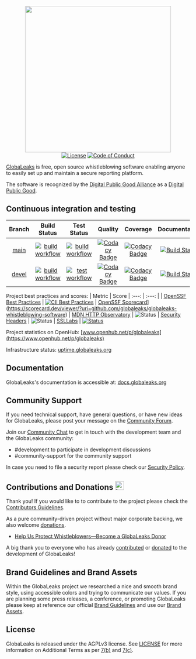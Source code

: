 <div align="center">
 <a href="https://www.globaleaks.org"><img src="https://raw.githubusercontent.com/globaleaks/globaleaks-whistleblowing-software/main/brand/assets/globaleaks-logo-color.png" width="400"></a>
</div>

<div align="center">
  <a href="https://github.com/globaleaks/globaleaks-whistleblowing-software/blob/main/LICENSE"><img src="https://img.shields.io/badge/license-AGPLv3%2B-green" alt="License"></a> <a href="https://github.com/globaleaks/globaleaks-whistleblowing-software/blob/main/CODE_OF_CONDUCT.md"><img src="https://img.shields.io/badge/Contributor%20Covenant-v2.1%20adopted-ff69b4.svg" alt="Code of Conduct"></a>
</div>

[GlobaLeaks](https://www.globaleaks.org/) is free, open source whistleblowing software enabling anyone to easily set up and maintain a secure reporting platform.

The software is recognized by the [Digital Public Good Alliance](https://digitalpublicgoods.net) as a [Digital Public Good](https://app.digitalpublicgoods.net/a/11113).

## Continuous integration and testing
| Branch | Build Status | Test Status | Quality | Coverage | Documentation
| :---: | :---: | :---: | :---: | :---: | :---: |
| [main](https://github.com/globaleaks/globaleaks-whistleblowing-software/tree/main) | [![build workflow](https://github.com/globaleaks/globaleaks-whistleblowing-software/actions/workflows/build.yml/badge.svg?branch=main)](https://github.com/globaleaks/globaleaks-whistleblowing-software/actions/workflows/build.yml?query=branch%3Amain) | [![build workflow](https://github.com/globaleaks/globaleaks-whistleblowing-software/actions/workflows/test.yml/badge.svg?branch=main)](https://github.com/globaleaks/globaleaks-whistleblowing-software/actions/workflows/test.yml?query=branch%3Amain) | [![Codacy Badge](https://app.codacy.com/project/badge/Grade/c09f1ec9607f4546924d19798a98dd7d?branch=main)](https://app.codacy.com/gh/globaleaks/globaleaks-whistleblowing-software/dashboard) | [![Codacy Badge](https://app.codacy.com/project/badge/Coverage/c09f1ec9607f4546924d19798a98dd7d?branch=main)](https://app.codacy.com/gh/globaleaks/globaleaks-whistleblowing-software/dashboard) | [![Build Status](https://readthedocs.org/projects/globaleaks/badge/?version=main&style=flat)](https://docs.globaleaks.org/en/main/)
| [devel](https://github.com/globaleaks/globaleaks-whistleblowing-software/tree/devel) | [![build workflow](https://github.com/globaleaks/globaleaks-whistleblowing-software/actions/workflows/build.yml/badge.svg?branch=devel)](https://github.com/globaleaks/globaleaks-whistleblowing-software/actions/workflows/build.yml?query=branch%3Adevel) | [![test workflow](https://github.com/globaleaks/globaleaks-whistleblowing-software/actions/workflows/test.yml/badge.svg?branch=devel)](https://github.com/globaleaks/globaleaks-whistleblowing-software/actions/workflows/test.yml?query=branch%3Adevel) | [![Codacy Badge](https://app.codacy.com/project/badge/Grade/c09f1ec9607f4546924d19798a98dd7d?branch=devel)](https://app.codacy.com/gh/globaleaks/globaleaks-whistleblowing-software/dashboard?branch=devel) | [![Codacy Badge](https://app.codacy.com/project/badge/Coverage/c09f1ec9607f4546924d19798a98dd7d?branch=devel)](https://app.codacy.com/gh/globaleaks/globaleaks-whistleblowing-software/dashboard?branch=devel) | [![Build Status](https://readthedocs.org/projects/globaleaks/badge/?version=devel&style=flat)](https://docs.globaleaks.org/en/devel/)

Project best practices and scores:
| Metric | Score
| :---: | :---: |
| [OpenSSF Best Practices](https://bestpractices.coreinfrastructure.org/) | [![CII Best Practices](https://bestpractices.coreinfrastructure.org/projects/3816/badge)](https://bestpractices.coreinfrastructure.org/projects/3816)
| [OpenSSF Scorecard](https://api.scorecard.dev/projects/github.com/ossf/scorecard/badge)](https://scorecard.dev/viewer/?uri=github.com/globaleaks/globaleaks-whistleblowing-software)
| [MDN HTTP Observatory](https://developer.mozilla.org/en-US/observatory/analyze?host=try.globaleaks.org) | ![Status](https://img.shields.io/badge/observatory-A%2B-brightgreen)
| [Security Headers](https://securityheaders.com/?q=https%3A%2F%2Ftry.globaleaks.org%2F) | ![Status](https://img.shields.io/badge/security%20headers-A%2B-brightgreen)
| [SSLLabs](https://www.ssllabs.com/ssltest/analyze.html?d=try.globaleaks.org) | [![Status](https://img.shields.io/static/v1?label=SSLLabs&message=A%2B&color=%3CCOLOR%3E)](https://www.ssllabs.com/ssltest/analyze.html?d=try.globaleaks.org&latest)

Project statistics on OpenHub: [www.openhub.net/p/globaleaks](https://www.openhub.net/p/globaleaks)

Infrastructure status: [uptime.globaleaks.org](https://uptime.globaleaks.org)

## Documentation
GlobaLeaks's documentation is accessible at: [docs.globaleaks.org](https://docs.globaleaks.org)

## Community Support
If you need technical support, have general questions, or have new ideas for GlobaLeaks, please post your message on the [Community Forum](https://forum.globaleaks.org/).

Join our [Community Chat](https://community.globaleaks.org) to get in touch with the development team and the GlobaLeaks community:
* #development to participate in development discussions
* #community-support for the community support

In case you need to file a security report please check our [Security Policy](https://github.com/globaleaks/globaleaks-whistleblowing-software/blob/main/SECURITY.md).

## Contributions and Donations <img src="https://raw.githubusercontent.com/globaleaks/globaleaks-whistleblowing-software/main/brand/assets/heart.svg" alt="heart icon" width="24" />
Thank you! If you would like to to contribute to the project please check the [Contributors Guidelines](https://github.com/globaleaks/globaleaks-whistleblowing-software/blob/main/CONTRIBUTING.md).

As a pure community-driven project without major corporate backing, we also welcome [donations](https://github.com/sponsors/globaleaks).

- [Help Us Protect Whistleblowers—Become a GlobaLeaks Donor](https://github.com/sponsors/globaleaks)

A big thank you to everyone who has already [contributed](https://github.com/globaleaks/globaleaks-whistleblowing-software/graphs/contributors) or [donated](https://github.com/sponsors/globaleaks) to the development of GlobaLeaks!

## Brand Guidelines and Brand Assets
Within the GlobaLeaks project we researched a nice and smooth brand style, using accessible colors and trying to communicate our values.
If you are planning some press releases, a conference, or promoting GlobaLeaks please keep at reference our official [Brand Guidelines](https://github.com/globaleaks/globaleaks-whistleblowing-software/blob/main/brand/globaleaks-brand-guidelines.pdf) and use our [Brand Assets](https://github.com/globaleaks/globaleaks-whistleblowing-software/blob/main/brand/assets/).

## License
GlobaLeaks is released under the AGPLv3 license. See [LICENSE](https://github.com/globaleaks/globaleaks-whistleblowing-software/blob/main/LICENSE) for more information on Additional Terms as per [7(b)](https://github.com/globaleaks/globaleaks-whistleblowing-software/blob/main/LICENSE#L684) and [7(c)](https://github.com/globaleaks/globaleaks-whistleblowing-software/blob/main/LICENSE#L713).
